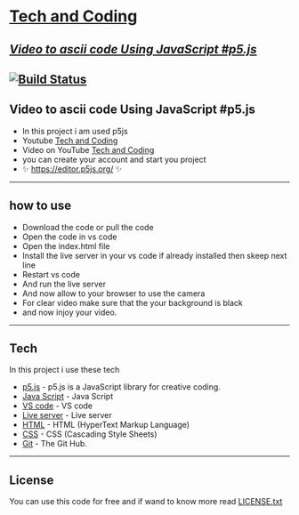 # [Tech and Coding](https://www.youtube.com/@Tech-and-Coding)
## [_Video to ascii code Using JavaScript #p5.js_](https://www.youtube.com/watch?v=a276fMCZAkA)

[![Build Status](https://travis-ci.org/joemccann/dillinger.svg?branch=master)](https://github.com/RajSingh-oss)
--------------------------------------------
Video to ascii code Using JavaScript #p5.js
-
- In this project i am used p5js
- Youtube [Tech and Coding](https://www.youtube.com/@Tech-and-Coding)
- Video on YouTube [Tech and Coding](https://www.youtube.com/watch?v=a276fMCZAkA)
- you can create your account and start you project
- ✨ https://editor.p5js.org/   ✨     
-------
## how to use 

- Download the code or pull the code
- Open the code in vs code
- Open the index.html file
- Install the live server in your vs code if already installed then skeep next line
- Restart vs code
- And run the live server
- And now allow to your browser to use the camera
- For clear video make sure that the your background is black
- and now injoy your video.

---
## Tech

In this project i use these tech

- [p5.js](https://p5js.org/) - p5.js is a JavaScript library for creative coding.
- [Java Script](https://www.javascript.com/) - Java Script
- [VS code](https://code.visualstudio.com/) - VS code
- [Live server](https://marketplace.visualstudio.com/items?itemName=ritwickdey.LiveServer) - Live server
- [HTML](https://html.com/) - HTML (HyperText Markup Language)
- [CSS](https://www.w3.org/TR/CSS/#css) - CSS (Cascading Style Sheets)
- [Git](https://github.com/) - The Git Hub.
---
## License
You can use this code for free and if wand to know more read [LICENSE.txt](https://github.com/)